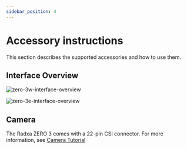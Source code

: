 ```yaml
---
sidebar_position: 4
---
```


# Accessory instructions

This section describes the supported accessories and how to use them.

## Interface Overview

<Tabs queryString="camera">
<TabItem value="ZERO 3W">

![zero-3w-interface-overview](/img/zero/zero3/zero-3w-interface-overview.webp)

</TabItem>
<TabItem value="ZERO 3E">

![zero-3e-interface-overview](/img/zero/zero3/zero-3e-interface-overview.webp)

</TabItem>
</Tabs>

## Camera

The Radxa ZERO 3 comes with a 22-pin CSI connector. For more information, see [Camera Tutorial](/zero/zero3/accessories/camera.md)
